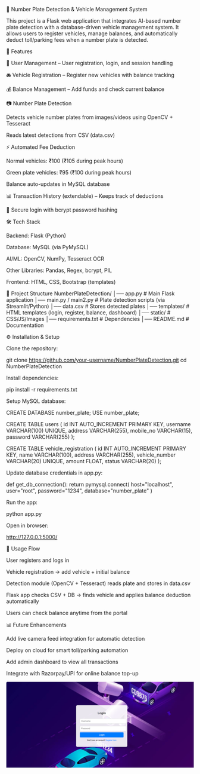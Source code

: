 🚗 Number Plate Detection & Vehicle Management System

This project is a Flask web application that integrates AI-based number plate detection with a database-driven vehicle management system. It allows users to register vehicles, manage balances, and automatically deduct toll/parking fees when a number plate is detected.

🚀 Features

👤 User Management – User registration, login, and session handling

🚘 Vehicle Registration – Register new vehicles with balance tracking

💰 Balance Management – Add funds and check current balance

📷 Number Plate Detection

Detects vehicle number plates from images/videos using OpenCV + Tesseract

Reads latest detections from CSV (data.csv)

⚡ Automated Fee Deduction

Normal vehicles: ₹100 (₹105 during peak hours)

Green plate vehicles: ₹95 (₹100 during peak hours)

Balance auto-updates in MySQL database

📊 Transaction History (extendable) – Keeps track of deductions

🔐 Secure login with bcrypt password hashing

🛠️ Tech Stack

Backend: Flask (Python)

Database: MySQL (via PyMySQL)

AI/ML: OpenCV, NumPy, Tesseract OCR

Other Libraries: Pandas, Regex, bcrypt, PIL

Frontend: HTML, CSS, Bootstrap (templates)

📂 Project Structure
NumberPlateDetection/
│── app.py                  # Main Flask application
│── main.py / main2.py      # Plate detection scripts (via Streamlit/Python)
│── data.csv                # Stores detected plates
│── templates/              # HTML templates (login, register, balance, dashboard)
│── static/                 # CSS/JS/Images
│── requirements.txt        # Dependencies
│── README.md               # Documentation

⚙️ Installation & Setup

Clone the repository:

git clone https://github.com/your-username/NumberPlateDetection.git
cd NumberPlateDetection


Install dependencies:

pip install -r requirements.txt


Setup MySQL database:

CREATE DATABASE number_plate;
USE number_plate;

CREATE TABLE users (
    id INT AUTO_INCREMENT PRIMARY KEY,
    username VARCHAR(100) UNIQUE,
    address VARCHAR(255),
    mobile_no VARCHAR(15),
    password VARCHAR(255)
);

CREATE TABLE vehicle_registration (
    id INT AUTO_INCREMENT PRIMARY KEY,
    name VARCHAR(100),
    address VARCHAR(255),
    vehicle_number VARCHAR(20) UNIQUE,
    amount FLOAT,
    status VARCHAR(20)
);


Update database credentials in app.py:

def get_db_connection():
    return pymysql.connect(
        host="localhost",
        user="root",
        password="1234",
        database="number_plate"
    )


Run the app:

python app.py


Open in browser:

http://127.0.0.1:5000/

📌 Usage Flow

User registers and logs in

Vehicle registration → add vehicle + initial balance

Detection module (OpenCV + Tesseract) reads plate and stores in data.csv

Flask app checks CSV + DB → finds vehicle and applies balance deduction automatically

Users can check balance anytime from the portal

📊 Future Enhancements

Add live camera feed integration for automatic detection

Deploy on cloud for smart toll/parking automation

Add admin dashboard to view all transactions

Integrate with Razorpay/UPI for online balance top-up

![login](https://github.com/latha-shree/Number-Plate-Detection/blob/main/login.png)

